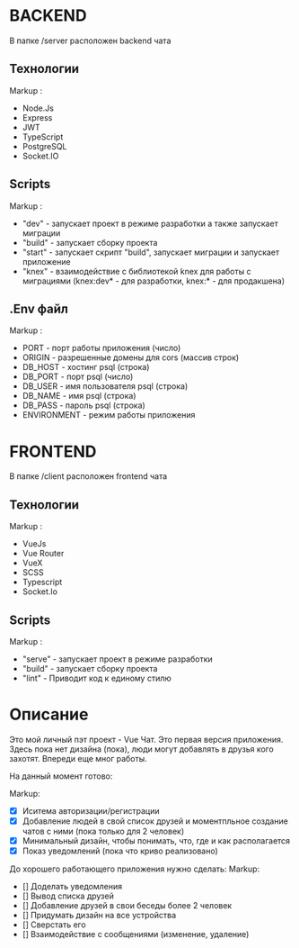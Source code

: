 # BACKEND

В папке /server расположен backend чата

## Технологии

Markup :

- Node.Js
- Express
- JWT
- TypeScript
- PostgreSQL
- Socket.IO

## Scripts

Markup :

- "dev" - запускает проект в режиме разработки а также запускает миграции
- "build" - запускает сборку проекта
- "start" - запускает скрипт "build", запускает миграции и запускает приложение
- "knex" - взаимодействие с библиотекой knex для работы с миграциями (knex:dev* - для разработки, knex:* - для продакшена)

## .Env файл

Markup :

- PORT - порт работы приложения (число)
- ORIGIN - разрешенные домены для cors (массив строк)
- DB_HOST - хостинг psql (строка)
- DB_PORT - порт psql (число)
- DB_USER - имя пользователя psql (строка)
- DB_NAME - имя psql (строка)
- DB_PASS - пароль psql (строка)
- ENVIRONMENT - режим работы приложения

# FRONTEND

В папке /client расположен frontend чата

## Технологии

Markup :

- VueJs
- Vue Router
- VueX
- SCSS
- Typescript
- Socket.Io

## Scripts

Markup :

- "serve" - запускает проект в режиме разработки
- "build" - запускает сборку проекта
- "lint" - Приводит код к единому стилю

# Описание

Это мой личный пэт проект - Vue Чат. Это первая версия приложения. Здесь пока нет дизайна (пока), люди могут добавлять в друзья кого захотят. Впереди еще мног работы.

На данный момент готово:

Markup:

- [x] Иситема авторизации/регистрации
- [x] Добавление людей в свой список друзей и моментпльное создание чатов с ними (пока только для 2 человек)
- [x] Минимальный дизайн, чтобы понимать, что, где и как располагается
- [x] Показ уведомлений (пока что криво реализовано)

До хорошего работающего приложения нужно сделать:
Markup:

- [] Доделать уведомления
- [] Вывод списка друзей
- [] Добавление друзей в свои беседы более 2 человек
- [] Придумать дизайн на все устройства
- [] Сверстать его
- [] Взаимодействие с сообщениями (изменение, удаление)
